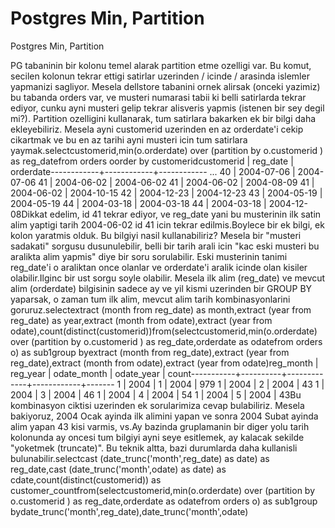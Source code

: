 # Postgres Min, Partition


Postgres Min, Partition



PG tabaninin bir kolonu temel alarak partition etme ozelligi var. Bu komut, secilen kolonun tekrar ettigi satirlar uzerinden / icinde / arasinda islemler yapmanizi sagliyor. Mesela dellstore tabanini ornek alirsak (onceki yazimiz) bu tabanda orders var, ve musteri numarasi tabii ki belli satirlarda tekrar ediyor, cunku ayni musteri gelip tekrar alisveris yapmis (istenen bir sey degil mi?). Partition ozelligini kullanarak, tum satirlara bakarken ek bir bilgi daha ekleyebiliriz. Mesela ayni customerid uzerinden en az orderdate'i cekip cikartmak ve bu en az tarihi ayni musteri icin  tum satirlara yaymak.selectcustomerid,min(o.orderdate) over (partition by o.customerid ) as reg_datefrom orders oorder by customeridcustomerid |  reg_date  | orderdate------------+------------+------------  ...  40 | 2004-07-06 | 2004-07-06  41 | 2004-06-02 | 2004-06-02  41 | 2004-06-02 | 2004-08-09  41 | 2004-06-02 | 2004-10-15  42 | 2004-12-23 | 2004-12-23  43 | 2004-05-19 | 2004-05-19  44 | 2004-03-18 | 2004-03-18  44 | 2004-03-18 | 2004-12-08Dikkat edelim, id 41 tekrar ediyor, ve reg_date yani bu musterinin ilk satin alim yaptigi tarih 2004-06-02 id 41 icin tekrar edilmis.Boylece bir ek bilgi, ek kolon yaratmis olduk. Bu bilgiyi nasil kullanabiliriz? Mesela bir "musteri sadakati" sorgusu dusunulebilir, belli bir tarih arali icin "kac eski musteri bu aralikta alim yapmis" diye bir soru sorulabilir. Eski musterinin tanimi reg_date'i o araliktan once olanlar ve orderdate'i aralik icinde olan kisiler olabilir.Ilginc bir ust sorgu soyle olabilir. Mesela ilk alim (reg_date) ve mevcut alim (orderdate) bilgisinin sadece ay ve yil kismi uzerinden bir GROUP BY yaparsak, o zaman tum ilk alim, mevcut alim tarih kombinasyonlarini goruruz.selectextract (month from reg_date) as month,extract (year from reg_date) as year,extract (month from odate),extract (year from odate),count(distinct(customerid))from(selectcustomerid,min(o.orderdate) over (partition by o.customerid ) as reg_date,orderdate as odatefrom orders o) as sub1group byextract (month from reg_date),extract (year from reg_date),extract (month from odate),extract (year from odate)reg_month | reg_year | odate_month | odate_year | count-----------+----------+-------------+------------+-------    1 |     2004 |           1 |       2004 |   979    1 |     2004 |           2 |       2004 |    43    1 |     2004 |           3 |       2004 |    46    1 |     2004 |           4 |       2004 |    54    1 |     2004 |           5 |       2004 |    43Bu kombinasyon ciktisi uzerinden ek sorularimiza cevap bulabiliriz. Mesela  bakiyoruz, 2004 Ocak ayinda ilk alimini yapan ve sonra 2004 Subat ayinda alim yapan 43 kisi varmis, vs.Ay bazinda gruplamanin bir diger yolu tarih kolonunda  ay oncesi tum bilgiyi ayni seye esitlemek, ay kalacak sekilde "yoketmek (truncate)". Bu teknik altta, bazi durumlarda daha kullanisli bulunabilir.selectcast (date_trunc('month',reg_date) as date) as reg_date,cast (date_trunc('month',odate) as date) as cdate,count(distinct(customerid)) as customer_countfrom(selectcustomerid,min(o.orderdate) over (partition by o.customerid ) as reg_date,orderdate as odatefrom orders o) as sub1group bydate_trunc('month',reg_date),date_trunc('month',odate)




